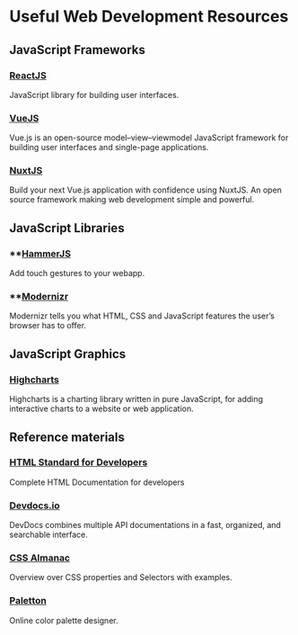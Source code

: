 # Useful Web Development Resources

## JavaScript Frameworks

### **[ReactJS](https://reactjs.org/)**
JavaScript library for building user interfaces.

### **[VueJS](https://vuejs.org/)**
Vue.js is an open-source model–view–viewmodel JavaScript framework for building user interfaces and single-page applications. 

### **[NuxtJS](https://nuxtjs.org/)**
Build your next Vue.js application with confidence using NuxtJS. An open source framework making web development simple and powerful.

## JavaScript Libraries

### **[HammerJS](https://hammerjs.github.io/)
Add touch gestures to your webapp.

### **[Modernizr](https://modernizr.com/)
Modernizr tells you what HTML, CSS and JavaScript features the user’s browser has to offer.

## JavaScript Graphics

### **[Highcharts](https://www.highcharts.com/)**
Highcharts is a charting library written in pure JavaScript, for adding interactive charts to a website or web application. 


## Reference materials

### **[HTML Standard for Developers](https://html.spec.whatwg.org/dev/)**
Complete HTML Documentation for developers

### **[Devdocs.io](https://devdocs.io/)**
DevDocs combines multiple API documentations in a fast, organized, and searchable interface.

### **[CSS Almanac](https://css-tricks.com/almanac/)**
Overview over CSS properties and Selectors with examples.

### **[Paletton](https://paletton.com)**
Online color palette designer.



